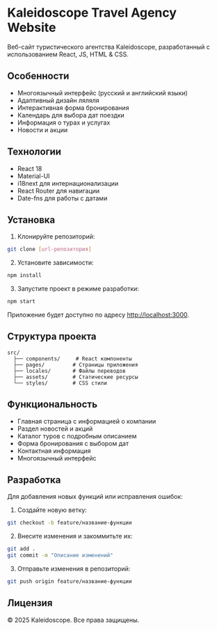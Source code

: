 # Kaleidoscope Travel Agency Website

Веб-сайт туристического агентства Kaleidoscope, разработанный с использованием React, JS, HTML & CSS.

## Особенности

- Многоязычный интерфейс (русский и английский языки)
- Адаптивный дизайн ляляля
- Интерактивная форма бронирования
- Календарь для выбора дат поездки
- Информация о турах и услугах
- Новости и акции

## Технологии

- React 18
- Material-UI
- i18next для интернационализации
- React Router для навигации
- Date-fns для работы с датами

## Установка

1. Клонируйте репозиторий:
```bash
git clone [url-репозитория]
```

2. Установите зависимости:
```bash
npm install
```

3. Запустите проект в режиме разработки:
```bash
npm start
```

Приложение будет доступно по адресу [http://localhost:3000](http://localhost:3000).

## Структура проекта

```
src/
  ├── components/     # React компоненты
  ├── pages/         # Страницы приложения
  ├── locales/       # Файлы переводов
  ├── assets/        # Статические ресурсы
  └── styles/        # CSS стили
```

## Функциональность

- Главная страница с информацией о компании
- Раздел новостей и акций
- Каталог туров с подробным описанием
- Форма бронирования с выбором дат
- Контактная информация
- Многоязычный интерфейс

## Разработка

Для добавления новых функций или исправления ошибок:

1. Создайте новую ветку:
```bash
git checkout -b feature/название-функции
```

2. Внесите изменения и закоммитьте их:
```bash
git add .
git commit -m "Описание изменений"
```

3. Отправьте изменения в репозиторий:
```bash
git push origin feature/название-функции
```

## Лицензия

© 2025 Kaleidoscope. Все права защищены.
